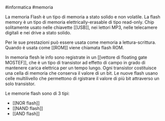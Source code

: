 #informatica #memoria 

La memoria Flash è un tipo di memoria a stato solido e non volatile. La flash memory è un tipo di memoria elettrically-erasable di tipo read-only. Chip solitamente usato nelle chiavette [[USB]], nei lettori MP3, nelle telecamere digitali e nei drive a stato solido.

Per le sue prestazioni può essere usata come memoria a lettura-scrittura. Quando è usata come [[ROM]] viene chiamata flash ROM.

In memoria flesh le info sono registrate in un [[vettore di floating gate MOSTEF]], che è un tipo di transistor ad effetto di campo in grado di mantenere carica elettrica per un tempo lungo. Ogni transistor costituisce una cella di memoria che conserva il valore di un bit. Le nuove flash usano celle multilivello che permettono di rgistrare il valore di più bit attraverso un solo transistor.

Le memorie flash sono di 3 tipi:
- [[NOR flash]]
- [[NAND flash]]
- [[AND flash]]



